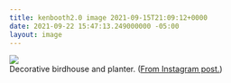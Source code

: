 ```yaml
---
title: kenbooth2.0 image 2021-09-15T21:09:12+0000
date: 2021-09-22 15:47:13.249000000 -05:00
layout: image
---
```


<img src="241960481_1533314857021974_165288117251382407_n"><br>
Decorative birdhouse and planter. (<a href="https://www.instagram.com/p/CT21lpIvIeb/">From Instagram post.</a>)